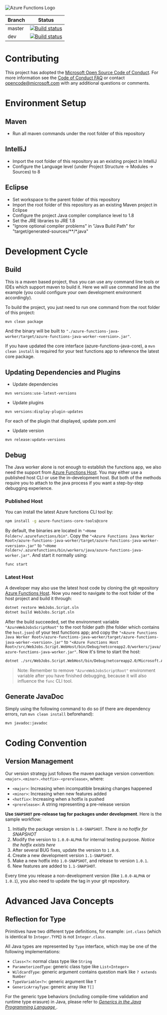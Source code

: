 ![Azure Functions Logo](https://raw.githubusercontent.com/Azure/azure-functions-cli/master/src/Azure.Functions.Cli/npm/assets/azure-functions-logo-color-raster.png)

|Branch|Status|
|---|---|
|master|[![Build status](https://ci.appveyor.com/api/projects/status/ebphtfegnposba6w?svg=true)](https://ci.appveyor.com/project/appsvc/azure-functions-java-worker?branch=master)|
|dev|[![Build status](https://ci.appveyor.com/api/projects/status/ebphtfegnposba6w?svg=true)](https://ci.appveyor.com/project/appsvc/azure-functions-java-worker?branch=dev)|

# Contributing

This project has adopted the [Microsoft Open Source Code of Conduct](https://opensource.microsoft.com/codeofconduct/). For more information see the [Code of Conduct FAQ](https://opensource.microsoft.com/codeofconduct/faq/) or contact [opencode@microsoft.com](mailto:opencode@microsoft.com) with any additional questions or comments.

# Environment Setup

## Maven

* Run all maven commands under the root folder of this repository

## IntelliJ

* Import the root folder of this repository as an existing project in IntelliJ
* Configure the Language level (under Project Structure -> Modules -> Sources) to 8

## Eclipse

* Set workspace to the parent folder of this repository
* Import the root folder of this repository as an existing Maven project in Eclipse
* Configure the project Java compiler compliance level to 1.8
* Set the JRE libraries to JRE 1.8
* "Ignore optional compiler problems" in "Java Build Path" for "target/generated-sources/\*\*/\*.java"

# Development Cycle

## Build

This is a maven based project, thus you can use any command line tools or IDEs which support maven to build it. Here we will use command line as the example (you could configure your own development environment accordingly).

To build the project, you just need to run one command from the root folder of this project:

```sh
mvn clean package
```

And the binary will be built to `"./azure-functions-java-worker/target/azure-functions-java-worker-<version>.jar"`.

If you have updated the core interface (azure-functions-java-core), a `mvn clean install` is required for your test functions app to reference the latest core package.

## Updating Dependencies and Plugins
* Update dependencies
```
mvn versions:use-latest-versions
```
* Update plugins
```
mvn versions:display-plugin-updates

```
For each of the plugin that displayed, update pom.xml

* Update version

```
mvn release:update-versions
```
## Debug

The Java worker alone is not enough to establish the functions app, we also need the support from [Azure Functions Host](https://github.com/Azure/azure-functions-host). You may either use a published host CLI or use the in-development host. But both of the methods require you to attach to the java process if you want a step-by-step debugging experience.

### Published Host

You can install the latest Azure functions CLI tool by:

```sh
npm install -g azure-functions-core-tools@core
```

By default, the binaries are located in `"<Home Folder>/.azurefunctions/bin"`. Copy the `"<Azure Functions Java Worker Root>/azure-functions-java-worker/target/azure-functions-java-worker-<version>.jar"` to `"<Home Folder>/.azurefunctions/bin/workers/java/azure-functions-java-worker.jar"`. And start it normally using:

```sh
func start
```

### Latest Host

A developer may also use the latest host code by cloning the git repository [Azure Functions Host](https://github.com/Azure/azure-functions-host). Now you need to navigate to the root folder of the host project and build it through:

```sh
dotnet restore WebJobs.Script.sln
dotnet build WebJobs.Script.sln
```

After the build succeeded, set the environment variable `"AzureWebJobsScriptRoot"` to the root folder path (the folder which contains the `host.json`) of your test functions app; and copy the `"<Azure Functions Java Worker Root>/azure-functions-java-worker/target/azure-functions-java-worker-<version>.jar"` to `"<Azure Functions Host Root>/src/WebJobs.Script.WebHost/bin/Debug/netcoreapp2.0/workers/java/azure-functions-java-worker.jar"`. Now it's time to start the host:

```sh
dotnet ./src/WebJobs.Script.WebHost/bin/Debug/netcoreapp2.0/Microsoft.Azure.WebJobs.Script.WebHost.dll
```

> Note: Remember to remove `"AzureWebJobsScriptRoot"` environment variable after you have finished debugging, because it will also influence the `func` CLI tool.

## Generate JavaDoc

Simply using the following command to do so (if there are dependency errors, run `mvn clean install` beforehand):

```sh
mvn javadoc:javadoc
```

# Coding Convention

## Version Management

Our version strategy just follows the maven package version convention: `<major>.<minor>.<hotfix>-<prerelease>`, where:

* `<major>`: Increasing when incompatible breaking changes happened
* `<minor>`: Increasing when new features added
* `<hotfix>`: Increasing when a hotfix is pushed
* `<prerelease>`: A string representing a pre-release version

**Use `SNAPSHOT` pre-release tag for packages under development**. Here is the sample workflow:

1. Initially the package version is `1.0-SNAPSHOT`. *There is no hotfix for SNAPSHOT*
2. Modify the version to `1.0.0-ALPHA` for internal testing purpose. *Notice the hotfix exists here*
3. After several BUG fixes, update the version to `1.0.0`.
4. Create a new development version `1.1-SNAPSHOT`.
5. Make a new hotfix into `1.0-SNAPSHOT`, and release to version `1.0.1`.
6. New features are added to `1.1-SNAPSHOT`.

Every time you release a non-development version (like `1.0.0-ALPHA` or `1.0.1`), you also need to update the tag in your git repository.

# Advanced Java Concepts

## Reflection for Type

Primitives have two different type definitions, for example: `int.class` (which is identical to `Integer.TYPE`) is not `Integer.class`.

All Java types are represented by `Type` interface, which may be one of the following implementations:
* `Class<?>`: normal class type like `String`
* `ParameterizedType`: generic class type like `List<Integer>`
* `WildcardType`: generic argument contains question mark like `? extends Number`
* `TypeVariable<?>`: generic argument like `T`
* `GenericArrayType`: generic array like `T[]`

For the generic type behaviors (including compile-time validation and runtime type erasure) in Java, please refer to *[Generics in the Java Programming Language
](https://www.cs.rice.edu/~cork/312/Readings/GenericsTutorial.pdf)*.
